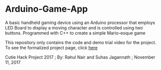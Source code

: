 # Arduino-Game-App
A basic handheld gaming device using an Arduino processor that employs LED Board to display a moving character and is controlled using two buttons. Programmed with C++ to create a simple Mario-esque game 



 This repository only contains the code and demo trial video for the project.  To see the formalized project page, click [here](https://devpost.com/software/arduinolcdgame#updates)



Cutie Hack Project 2017 ; By: Rahul Nair and Suhas Jagannath ; November 11, 2017

